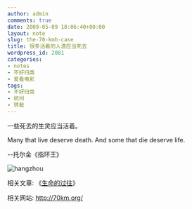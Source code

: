 ```yaml
---
author: admin
comments: true
date: 2009-05-09 18:06:40+00:00
layout: note
slug: the-70-kmh-case
title: 很多活着的人渣应当死去
wordpress_id: 2081
categories:
- notes
- 不好归类
- 爱看电影
tags:
- 不好归类
- 杭州
- 转载
---
```


一些死去的生灵应当活着。

Many that live deserve death. 
And some that die deserve life.

--托尔金《指环王》

![hangzhou](http://image.dukuai.com/attachments/2009/05/08-18/20090508_11e5467263ad40eb6e3b1Jj2uWx9cUIq.jpg)

相关文章:
《[生命的过往](http://guigui1953.spaces.live.com/blog/cns!D3F87402509705C5!3386.entry)》

相关网站:
http://70km.org/

